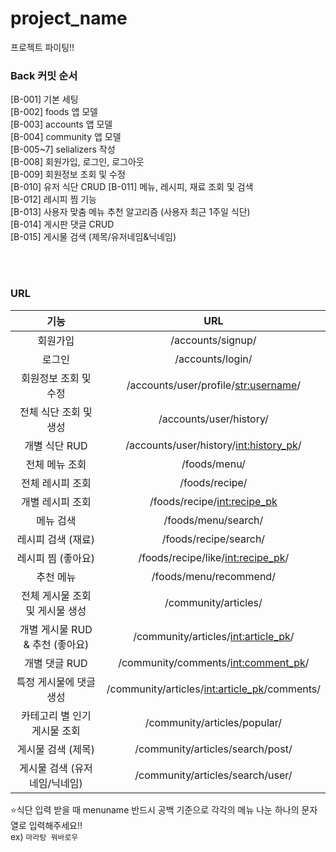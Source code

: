 # project_name

프로젝트 파이팅!!


### Back 커밋 순서

[B-001] 기본 세팅   
[B-002] foods 앱 모델   
[B-003] accounts 앱 모델    
[B-004] community 앱 모델   
[B-005~7] selializers 작성    
[B-008] 회원가입, 로그인, 로그아웃    
[B-009] 회원정보 조회 및 수정     
[B-010] 유저 식단 CRUD 
[B-011] 메뉴, 레시피, 재료 조회 및 검색   
[B-012] 레시피 찜 기능    
[B-013] 사용자 맞춤 메뉴 추천 알고리즘 (사용자 최근 1주일 식단)   
[B-014] 게시판 댓글 CRUD   
[B-015] 게시물 검색 (제목/유저네임&닉네임)   


<br><br>

### URL
|              기능               |                   URL                    |
| :-----------------------------: | :--------------------------------------: |
|            회원가입             |            /accounts/signup/             |
|             로그인              |             /accounts/login/             |
|      회원정보 조회 및 수정      |  /accounts/user/profile/<str:username>/  |
|     전체 식단 조회 및 생성      |         /accounts/user/history/          |
|          개별 식단 RUD          | /accounts/user/history/<int:history_pk>/ |
|         전체 메뉴 조회          |               /foods/menu/               |
|        전체 레시피 조회         |              /foods/recipe/              |
|        개별 레시피 조회         |      /foods/recipe/<int:recipe_pk>       |
|            메뉴 검색            |           /foods/menu/search/            |
|       레시피 검색 (재료)        |          /foods/recipe/search/           |
|       레시피 찜 (좋아요)        |   /foods/recipe/like/<int:recipe_pk>/    |
|            추천 메뉴            |          /foods/menu/recommend/          |
| 전체 게시물 조회 및 게시물 생성 |           /community/articles/           |
| 개별 게시물 RUD & 추천 (좋아요) |  /community/articles/<int:article_pk>/   |
| 개별 댓글 RUD |  /community/comments/<int:comment_pk>/   |
| 특정 게시물에 댓글 생성 |  /community/articles/<int:article_pk>/comments/   |
| 카테고리 별 인기 게시물 조회 |  /community/articles/popular/   |
| 게시물 검색 (제목) |  /community/articles/search/post/   |
| 게시물 검색 (유저네임/닉네임) |  /community/articles/search/user/   |

⭐식단 입력 받을 때 menuname 반드시 공백 기준으로 각각의 메뉴 나눈 하나의 문자열로 입력해주세요!!     
ex) `마라탕 꿔바로우`

